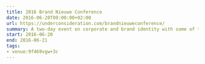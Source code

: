 ```yaml
---
title: 2016 Brand Nieuwe Conference
date: 2016-06-20T09:00:00+02:00
url: https://underconsideration.com/brandnieuweconference/
summary: A two-day event on corporate and brand identity with some of today's most active and influential practitioners from around the world.
start: 2016-06-20
end: 2016-06-21
tags:
- venue:9f469vgw+3c
---
```

